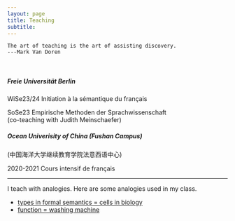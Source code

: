 ```yaml
---
layout: page
title: Teaching
subtitle: 
---
```


```
The art of teaching is the art of assisting discovery.
---Mark Van Doren
```

&nbsp;
&nbsp;

##### Freie Universität Berlin

WiSe23/24 Initiation à la sémantique du français

SoSe23 Empirische Methoden der Sprachwissenschaft \
(co-teaching with Judith Meinschaefer)

##### Ocean Univerisity of China (Fushan Campus)

(中国海洋大学继续教育学院法意西语中心)

2020-2021 Cours intensif de français

--------------------------------------

I teach with analogies. Here are some analogies used in my class.

* [types in formal semantics = cells in biology](https://github.com/guo-jia-qi/guo-jia-qi.github.io/blob/master/assets/img/type1.png)
* [function = washing machine](https://github.com/guo-jia-qi/guo-jia-qi.github.io/blob/master/assets/img/type2.png)

